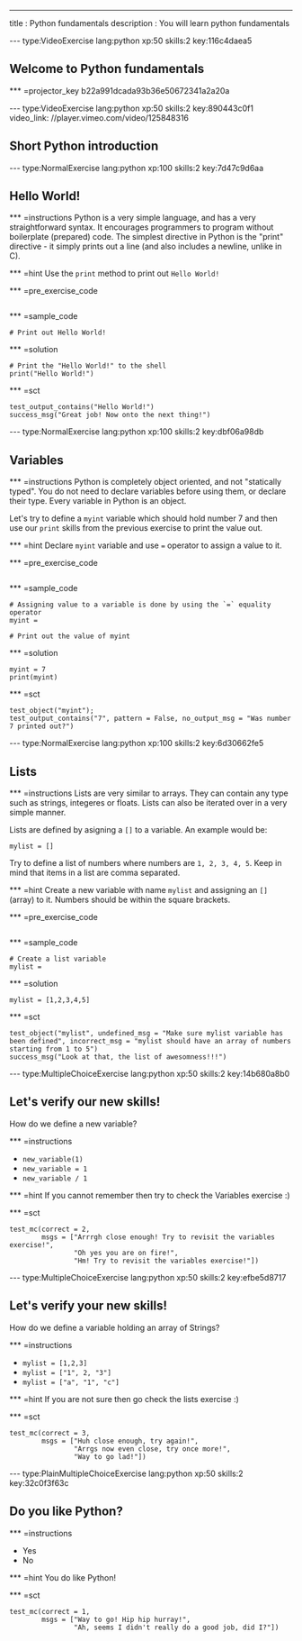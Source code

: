 ---
title       : Python fundamentals
description : You will learn python fundamentals

--- type:VideoExercise lang:python xp:50 skills:2 key:116c4daea5
## Welcome to Python fundamentals

*** =projector_key
b22a991dcada93b36e50672341a2a20a


--- type:VideoExercise lang:python xp:50 skills:2 key:890443c0f1 video_link: //player.vimeo.com/video/125848316
## Short Python introduction


--- type:NormalExercise lang:python xp:100 skills:2 key:7d47c9d6aa
## Hello World!


*** =instructions
Python is a very simple language, and has a very straightforward syntax. It encourages programmers to program without boilerplate (prepared) code. The simplest directive in Python is the "print" directive - it simply prints out a line (and also includes a newline, unlike in C).

*** =hint
Use the `print` method to print out `Hello World!`

*** =pre_exercise_code
```{python}

```

*** =sample_code
```{python}
# Print out Hello World!

```

*** =solution
```{python}
# Print the "Hello World!" to the shell
print("Hello World!")
```

*** =sct
```{python}
test_output_contains("Hello World!")
success_msg("Great job! Now onto the next thing!")
```



--- type:NormalExercise lang:python xp:100 skills:2 key:dbf06a98db
## Variables


*** =instructions
Python is completely object oriented, and not "statically typed". You do not need to declare variables before using them, or declare their type. Every variable in Python is an object.

Let's try to define a `myint` variable which should hold number 7 and then use our `print` skills from the previous exercise to print the value out.

*** =hint
Declare `myint` variable and use `=` operator to assign a value to it.


*** =pre_exercise_code
```{python}

```

*** =sample_code
```{python}
# Assigning value to a variable is done by using the `=` equality operator
myint = 

# Print out the value of myint

```

*** =solution
```{python}
myint = 7
print(myint)
```

*** =sct
```{python}
test_object("myint");
test_output_contains("7", pattern = False, no_output_msg = "Was number 7 printed out?")
```


--- type:NormalExercise lang:python xp:100 skills:2 key:6d30662fe5
## Lists


*** =instructions
Lists are very similar to arrays. They can contain any type such as strings, integeres or floats. Lists can also be iterated over in a very simple manner.

Lists are defined by asigning a `[]` to a variable. An example would be:
```{python}
mylist = []
```

Try to define a list of numbers where numbers are `1, 2, 3, 4, 5`. Keep in mind that items in a list are comma separated.

*** =hint
Create a new variable with name `mylist` and assigning an `[]` (array) to it.
Numbers should be within the square brackets.

*** =pre_exercise_code
```{python}

```

*** =sample_code
```{python}
# Create a list variable
mylist = 
```

*** =solution
```{python}
mylist = [1,2,3,4,5]
```

*** =sct
```{python}
test_object("mylist", undefined_msg = "Make sure mylist variable has been defined", incorrect_msg = "mylist should have an array of numbers starting from 1 to 5")
success_msg("Look at that, the list of awesomness!!!")
```



--- type:MultipleChoiceExercise lang:python xp:50 skills:2 key:14b680a8b0
## Let's verify our new skills!

How do we define a new variable?

*** =instructions
- `new_variable(1)`
- `new_variable = 1`
- `new_variable / 1`

*** =hint
If you cannot remember then try to check the Variables exercise :)

*** =sct
```{python}
test_mc(correct = 2, 
        msgs = ["Arrrgh close enough! Try to revisit the variables exercise!",
                "Oh yes you are on fire!",
                "Hm! Try to revisit the variables exercise!"])
```


--- type:MultipleChoiceExercise lang:python xp:50 skills:2 key:efbe5d8717
## Let's verify your new skills!

How do we define a variable holding an array of Strings?

*** =instructions
- `mylist = [1,2,3]`
- `mylist = ["1", 2, "3"]`
- `mylist = ["a", "1", "c"]`

*** =hint
If you are not sure then go check the lists exercise :)

*** =sct
```{python}
test_mc(correct = 3,
        msgs = ["Huh close enough, try again!",
                "Arrgs now even close, try once more!",
                "Way to go lad!"])
```



--- type:PlainMultipleChoiceExercise lang:python xp:50 skills:2 key:32c0f3f63c
## Do you like Python?


*** =instructions
- Yes
- No

*** =hint
You do like Python!

*** =sct
```{python}
test_mc(correct = 1,
        msgs = ["Way to go! Hip hip hurray!",
                "Ah, seems I didn't really do a good job, did I?"])
```
